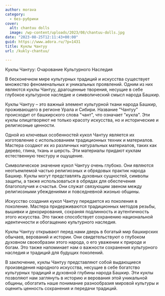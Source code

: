 ```yaml
---
author: morava
category:
  - без-рубрики
cover:
  alt: chantuu dolls
  image: /wp-content/uploads/2023/08/chantuu-dolls.jpg
date: "2023-08-25T12:11:43+00:00"
guid: https://www.adora.ru/?p=1431
title: Куклы Чантуу
url: /kukly-chantuu/

---
```

Куклы Чантуу: Очарование Культурного Наследия

В бесконечном мире культурных традиций и искусства существует множество феноменальных и уникальных проявлений. Одним из них являются куклы Чантуу, драгоценные творения, несущие в себе глубокое культурное наследие и символический смысл народа Башкир.

Куклы Чантуу – это важный элемент культурной ткани народа Башкир, проживающего в регионе Урала и Сибири. Название "Чантуу" происходит от башкирского слова "чант", что означает "кукла". Эти куклы олицетворяют не только красоту искусства, но и исторические и религиозные ценности.

Одной из ключевых особенностей кукол Чантуу является их изготовление с использованием традиционных техник и материалов. Мастера создают их из различных натуральных материалов, таких как дерево, глина, ткань и шерсть. Эти материалы придают куклам естественную текстуру и ощущение.

Символическое значение кукол Чантуу очень глубоко. Они являются неотъемлемой частью религиозных и обрядовых практик народа Башкир. Куклы могут представлять духовных сущностей, символы защиты, а также использоваться в обрядах для обеспечения благополучия и счастья. Они служат связующим звеном между религиозными убеждениями и повседневной жизнью общины.

Искусство создания кукол Чантуу передается из поколения в поколение. Мастера придерживаются традиционных методов резьбы, вышивки и декорирования, сохраняя подлинность и аутентичность этого искусства. Это также способствует сохранению национальной идентичности и обогащению культурного наследия.

Куклы Чантуу открывают перед нами дверь в богатый мир башкирских обычаев, верований и истории. Они свидетельствуют о глубоком духовном своеобразии этого народа, о его уважении к природе и богам. Это также напоминает нам о важности сохранения культурного наследия и традиций для будущих поколений.

В заключение, куклы Чантуу представляют собой выдающиеся произведения народного искусства, несущие в себе богатство культурных традиций и духовной глубины народа Башкир. Эти куклы позволяют нам заглянуть в историю и верования этой уникальной общины, обогатить наше понимание разнообразия мировой культуры и оценить ценность сохранения и передачи традиций.
